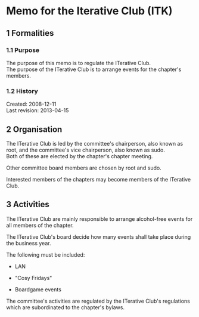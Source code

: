 # Memo for the Iterative Club (ITK)

## 1 Formalities
### 1.1 Purpose
The purpose of this memo is to regulate the ITerative Club.  
The purpose of the ITerative Club is to arrange events for the chapter's members.

### 1.2 History
Created: 2008-12-11  
Last revision: 2013-04-15

## 2 Organisation
The ITerative Club is led by the committee's chairperson, also known as root, and the committee's vice chairperson, also known as sudo.  
Both of these are elected by the chapter's chapter meeting.

Other committee board members are chosen by root and sudo.  

Interested members of the chapters may become members of the ITerative Club.

## 3 Activities
The ITerative Club are mainly responsible to arrange alcohol-free events for all members of the chapter.

The ITerative Club's board decide how many events shall take place during the business year.

The following must be included:

- LAN

- "Cosy Fridays"

- Boardgame events

The committee's activities are regulated by the ITerative Club's regulations which are subordinated to the chapter's bylaws.
